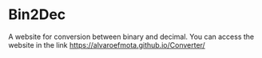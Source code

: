 # Bin2Dec
A website for conversion between binary and decimal.
You can access the website in the link https://alvaroefmota.github.io/Converter/
